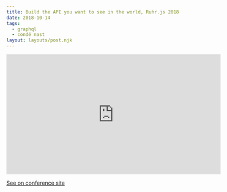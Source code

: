 ```yaml
---
title: Build the API you want to see in the world, Ruhr.js 2018
date: 2018-10-14
tags:
  - graphql
  - condé nast
layout: layouts/post.njk
---
```


<iframe width="560" height="315" src="https://www.youtube.com/embed/OCUzs6AxzEY" title="YouTube video player" frameborder="0" allow="accelerometer; autoplay; clipboard-write; encrypted-media; gyroscope; picture-in-picture" allowfullscreen></iframe>

<a href="https://2018.ruhrjs.de/speakers/michelle-garret.html">See on conference site</a>
